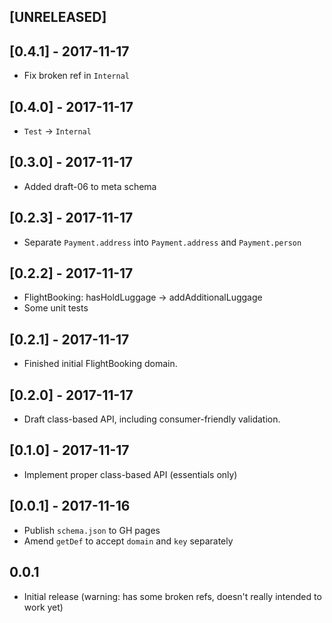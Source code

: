 ## [UNRELEASED]


## [0.4.1] - 2017-11-17

- Fix broken ref in `Internal`

## [0.4.0] - 2017-11-17

- `Test` -> `Internal`

## [0.3.0] - 2017-11-17

- Added draft-06 to meta schema

## [0.2.3] - 2017-11-17

- Separate `Payment.address` into `Payment.address` and `Payment.person`

## [0.2.2] - 2017-11-17

- FlightBooking: hasHoldLuggage -> addAdditionalLuggage
- Some unit tests

## [0.2.1] - 2017-11-17

- Finished initial FlightBooking domain.

## [0.2.0] - 2017-11-17

- Draft class-based API, including consumer-friendly validation.

## [0.1.0] - 2017-11-17

- Implement proper class-based API (essentials only)

## [0.0.1] - 2017-11-16

- Publish `schema.json` to GH pages
- Amend `getDef` to accept `domain` and `key` separately

## 0.0.1

- Initial release (warning: has some broken refs, doesn't really intended to work yet)
